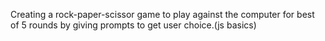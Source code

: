Creating a rock-paper-scissor game to play against the computer for best of 5 rounds by giving prompts to get user choice.(js basics)
